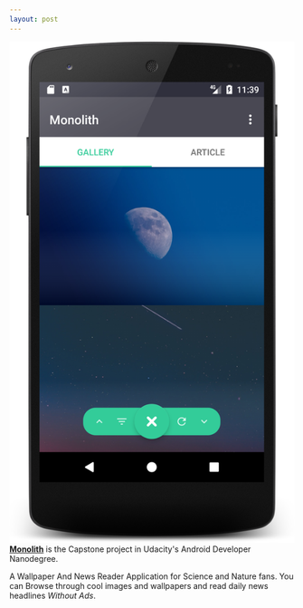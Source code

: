 ```yaml
---
layout: post
---
```

<a href="https://github.com/prshntpnwr/Monolith"><img src="/images/fulls/07.png" class="fit image"></a> <strong><a href="https://github.com/prshntpnwr/Monolith">Monolith</a></strong> is the Capstone project in Udacity's Android Developer Nanodegree.

A Wallpaper And News Reader Application for Science and Nature fans. You can Browse through cool images and wallpapers and read daily news headlines *Without Ads*. 

